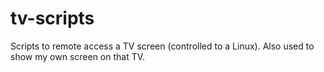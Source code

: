 tv-scripts
==========

Scripts to remote access a TV screen (controlled to a Linux). Also used to show my own screen on that TV.
